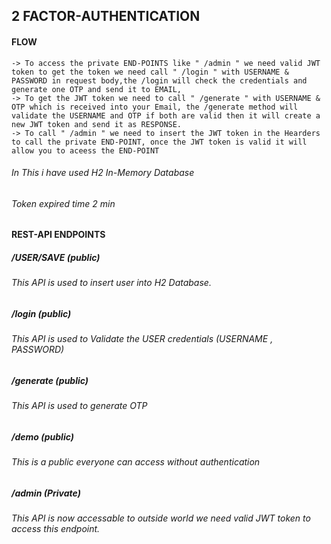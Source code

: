 ## 2 FACTOR-AUTHENTICATION

#### FLOW 
    -> To access the private END-POINTS like " /admin " we need valid JWT token to get the token we need call " /login " with USERNAME & PASSWORD in request body,the /login will check the credentials and generate one OTP and send it to EMAIL,
    -> To get the JWT token we need to call " /generate " with USERNAME & OTP which is received into your Email, the /generate method will validate the USERNAME and OTP if both are valid then it will create a new JWT token and send it as RESPONSE.
    -> To call " /admin " we need to insert the JWT token in the Hearders to call the private END-POINT, once the JWT token is valid it will allow you to aceess the END-POINT

###### In This i have used H2 In-Memory Database
###### Token expired time 2 min

#### REST-API ENDPOINTS

##### /USER/SAVE (public)
  ###### This API is used to insert user into H2 Database.
##### /login (public)
  ###### This API is used to Validate the USER credentials (USERNAME , PASSWORD)
##### /generate (public)
  ###### This API is used to generate OTP 
##### /demo (public)
  ###### This is a public everyone can access without authentication
##### /admin (Private)
  ###### This API is now accessable to outside world we need valid JWT token to access this endpoint. 


